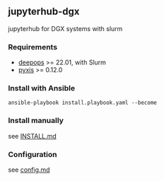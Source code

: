 

## jupyterhub-dgx

jupyterhub for DGX systems with slurm

### Requirements

- [deepops](https://github.com/NVIDIA/deepops/) >= 22.01, with Slurm
- [pyxis](https://github.com/NVIDIA/pyxis) >= 0.12.0

### Install with Ansible

`ansible-playbook install.playbook.yaml --become`

### Install manually

see [INSTALL.md](INSTALL.md)

### Configuration

see [config.md](config.md)
